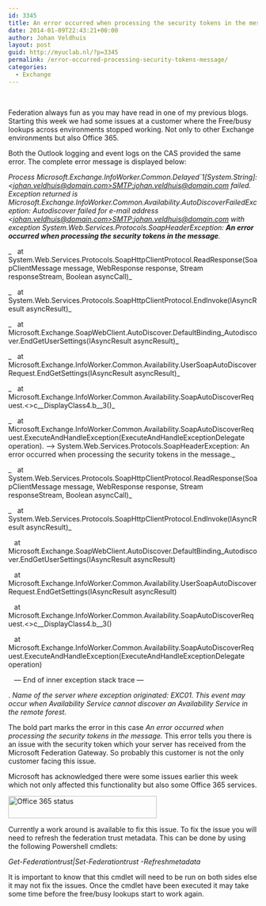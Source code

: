 ```yaml
---
id: 3345
title: An error occurred when processing the security tokens in the message
date: 2014-01-09T22:43:21+00:00
author: Johan Veldhuis
layout: post
guid: http://myuclab.nl/?p=3345
permalink: /error-occurred-processing-security-tokens-message/
categories:
  - Exchange
---
```

&nbsp;

Federation always fun as you may have read in one of my previous blogs. Starting this week we had some issues at a customer where the Free/busy lookups across environments stopped working. Not only to other Exchange environments but also Office 365.

Both the Outlook logging and event logs on the CAS provided the same error. The complete error message is displayed below:

_Process Microsoft.Exchange.InfoWorker.Common.Delayed\`1[System.String]: <[johan.veldhuis@domain.com>SMTP:johan.veldhuis@domain.com](mailto:johan.veldhuis@domain.com%3ESMTP:johan.veldhuis@domain.com) failed. Exception returned is Microsoft.Exchange.InfoWorker.Common.Availability.AutoDiscoverFailedException: Autodiscover failed for e-mail address <[johan.veldhuis@domain.com>SMTP:johan.veldhuis@domain.com](mailto:johan.veldhuis@domain.com%3ESMTP:johan.veldhuis@domain.com) with exception System.Web.Services.Protocols.SoapHeaderException: **An error occurred when processing the security tokens in the message**._
  
_   at System.Web.Services.Protocols.SoapHttpClientProtocol.ReadResponse(SoapClientMessage message, WebResponse response, Stream responseStream, Boolean asyncCall)_
  
_   at System.Web.Services.Protocols.SoapHttpClientProtocol.EndInvoke(IAsyncResult asyncResult)_
  
_   at Microsoft.Exchange.SoapWebClient.AutoDiscover.DefaultBinding_Autodiscover.EndGetUserSettings(IAsyncResult asyncResult)_
  
_   at Microsoft.Exchange.InfoWorker.Common.Availability.UserSoapAutoDiscoverRequest.EndGetSettings(IAsyncResult asyncResult)_
  
_   at Microsoft.Exchange.InfoWorker.Common.Availability.SoapAutoDiscoverRequest.<>c\_\_DisplayClass4.<EndInvoke>b\_\_3()_
  
_   at Microsoft.Exchange.InfoWorker.Common.Availability.SoapAutoDiscoverRequest.ExecuteAndHandleException(ExecuteAndHandleExceptionDelegate operation). &#8212;> System.Web.Services.Protocols.SoapHeaderException: An error occurred when processing the security tokens in the message._
  
_   at System.Web.Services.Protocols.SoapHttpClientProtocol.ReadResponse(SoapClientMessage message, WebResponse response, Stream responseStream, Boolean asyncCall)_
  
_   at System.Web.Services.Protocols.SoapHttpClientProtocol.EndInvoke(IAsyncResult asyncResult)_
  
   at Microsoft.Exchange.SoapWebClient.AutoDiscover.DefaultBinding_Autodiscover.EndGetUserSettings(IAsyncResult asyncResult)
  
   at Microsoft.Exchange.InfoWorker.Common.Availability.UserSoapAutoDiscoverRequest.EndGetSettings(IAsyncResult asyncResult)
  
   at Microsoft.Exchange.InfoWorker.Common.Availability.SoapAutoDiscoverRequest.<>c\_\_DisplayClass4.<EndInvoke>b\_\_3()
  
   at Microsoft.Exchange.InfoWorker.Common.Availability.SoapAutoDiscoverRequest.ExecuteAndHandleException(ExecuteAndHandleExceptionDelegate operation)
  
   &#8212; End of inner exception stack trace &#8212;
  
. _Name of the server where exception originated: EXC01. This event may occur when Availability Service cannot discover an Availability Service in the remote forest._

The bold part marks the error in this case _An error occurred when processing the security tokens in the message._ This error tells you there is an issue with the security token which your server has received from the Microsoft Federation Gateway. So probably this customer is not the only customer facing this issue.

Microsoft has acknowledged there were some issues earlier this week which not only affected this functionality but also some Office 365 services.

<img alt="Office 365 status" src="https://i2.wp.com/myuclab.nl/wp-content/uploads/2014/01/O365_status-300x45.png?resize=300%2C45" width="300" height="45" data-recalc-dims="1" />

Currently a work around is available to fix this issue. To fix the issue you will need to refresh the federation trust metadata. This can be done by using the following Powershell cmdlets:

_Get-Federationtrust|Set-Federationtrust -Refreshmetadata_

It is important to know that this cmdlet will need to be run on both sides else it may not fix the issues. Once the cmdlet have been executed it may take some time before the free/busy lookups start to work again.